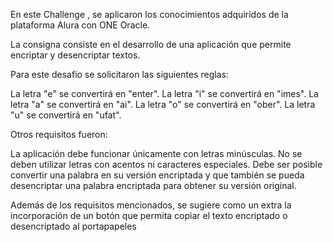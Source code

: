 En este Challenge , se aplicaron los conocimientos adquiridos  de la plataforma Alura con ONE Oracle.




La consigna consiste en el desarrollo de una aplicación que permite encriptar y desencriptar textos.

Para este desafio se solicitaron las siguientes reglas:

La letra "e" se convertirá en "enter". 
La letra "i" se convertirá en "imes".
La letra "a" se convertirá en "ai".
La letra "o" se convertirá en "ober".
La letra "u" se convertirá en "ufat".

Otros requisitos fueron:

La aplicación debe funcionar únicamente con letras minúsculas. 
No se deben utilizar letras con acentos ni caracteres especiales.
Debe ser posible convertir una palabra en su versión encriptada y que  también  se pueda desencriptar una palabra encriptada para obtener su versión original. 

Además de los requisitos mencionados, se sugiere como un extra la incorporación de un botón que permita copiar el texto encriptado o desencriptado al portapapeles
